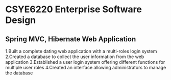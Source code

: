 # CSYE6220 Enterprise Software Design
## Spring MVC, Hibernate Web Application 						   	  
1.Built a complete dating web application with a multi-roles login system
2.Created a database to collect the user information from the web application
3.Established a user login system offering different functions for multiple user roles
4.Created an interface allowing administrators to manage the database
